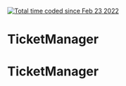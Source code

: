 <a href="https://wakatime.com/@2c73391c-2b6b-4cb7-adeb-3afd0c1c7c32"><img src="https://wakatime.com/badge/user/2c73391c-2b6b-4cb7-adeb-3afd0c1c7c32.svg" alt="Total time coded since Feb 23 2022" /></a>


# TicketManager
# TicketManager

